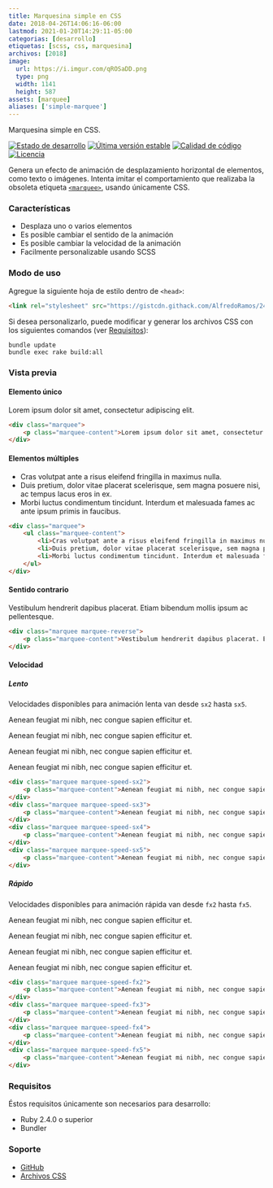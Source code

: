 ```yaml
---
title: Marquesina simple en CSS
date: 2018-04-26T14:06:16-06:00
lastmod: 2021-01-20T14:29:11-05:00
categorias: [desarrollo]
etiquetas: [scss, css, marquesina]
archivos: [2018]
image:
  url: https://i.imgur.com/qROSaDD.png
  type: png
  width: 1141
  height: 587
assets: [marquee]
aliases: ['simple-marquee']
---
```

Marquesina simple en CSS.

[![Estado de desarrollo](https://img.shields.io/github/workflow/status/AlfredoRamos/simple-marquee/GitHub%20Actions%20CI?style=flat-square)](https://github.com/AlfredoRamos/simple-marquee/actions)
[![Última versión estable](https://img.shields.io/github/tag/AlfredoRamos/simple-marquee.svg?style=flat-square&label=stable)](https://github.com/AlfredoRamos/simple-marquee/releases)
[![Calidad de código](https://img.shields.io/codacy/grade/63fcd59694174ec88466aff031a8868b.svg?style=flat-square)](https://app.codacy.com/gh/AlfredoRamos/simple-marquee/dashboard)
[![Licencia](https://img.shields.io/github/license/AlfredoRamos/simple-marquee.svg?style=flat-square)](https://raw.githubusercontent.com/AlfredoRamos/simple-marquee/master/LICENSE)

Genera un efecto de animación de desplazamiento horizontal de elementos, como texto o imágenes. Intenta imitar el comportamiento que realizaba la obsoleta etiqueta [`<marquee>`](https://developer.mozilla.org/es/docs/Web/HTML/Elemento/marquee), usando únicamente CSS.

<!--more-->
### Características

- Desplaza uno o varios elementos
- Es posible cambiar el sentido de la animación
- Es posible cambiar la velocidad de la animación
- Facilmente personalizable usando SCSS

### Modo de uso

Agregue la siguiente hoja de estilo dentro de `<head>`:

```html
<link rel="stylesheet" src="https://gistcdn.githack.com/AlfredoRamos/241ebc49763fd6d8d805878e29b9c804/raw/f09b2f37fd72e5a467751cd38c91ce37a3a29e10/marquee.min.css" integrity="sha384-ECRKWCMB2qBwzuBeswCnbFX/P6kUKtMxQXk9PkbsLPQGAtgAyIoH8LRchuTJws+c" crossorigin="anonymous">
```

Si desea personalizarlo, puede modificar y generar los archivos CSS con los siguientes comandos (ver [Requisitos](#requisitos)):

```shell
bundle update
bundle exec rake build:all
```

### Vista previa

#### Elemento único

<div class="marquee">
	<p class="marquee-content">Lorem ipsum dolor sit amet, consectetur adipiscing elit.</p>
</div>

```html
<div class="marquee">
	<p class="marquee-content">Lorem ipsum dolor sit amet, consectetur adipiscing elit.</p>
</div>
```

#### Elementos múltiples

<div class="marquee">
	<ul class="marquee-content">
		<li>Cras volutpat ante a risus eleifend fringilla in maximus nulla.</li>
		<li>Duis pretium, dolor vitae placerat scelerisque, sem magna posuere nisi, ac tempus lacus eros in ex.</li>
		<li>Morbi luctus condimentum tincidunt. Interdum et malesuada fames ac ante ipsum primis in faucibus.</li>
	</ul>
</div>

```html
<div class="marquee">
	<ul class="marquee-content">
		<li>Cras volutpat ante a risus eleifend fringilla in maximus nulla.</li>
		<li>Duis pretium, dolor vitae placerat scelerisque, sem magna posuere nisi, ac tempus lacus eros in ex.</li>
		<li>Morbi luctus condimentum tincidunt. Interdum et malesuada fames ac ante ipsum primis in faucibus.</li>
	</ul>
</div>
```

#### Sentido contrario

<div class="marquee marquee-reverse">
	<p class="marquee-content">Vestibulum hendrerit dapibus placerat. Etiam bibendum mollis ipsum ac pellentesque.</p>
</div>

```html
<div class="marquee marquee-reverse">
	<p class="marquee-content">Vestibulum hendrerit dapibus placerat. Etiam bibendum mollis ipsum ac pellentesque.</p>
</div>
```

#### Velocidad

##### Lento

Velocidades disponibles para animación lenta van desde `sx2` hasta `sx5`.

<div class="marquee marquee-speed-sx2">
	<p class="marquee-content">Aenean feugiat mi nibh, nec congue sapien efficitur et.</p>
</div>
<div class="marquee marquee-speed-sx3">
	<p class="marquee-content">Aenean feugiat mi nibh, nec congue sapien efficitur et.</p>
</div>
<div class="marquee marquee-speed-sx4">
	<p class="marquee-content">Aenean feugiat mi nibh, nec congue sapien efficitur et.</p>
</div>
<div class="marquee marquee-speed-sx5">
	<p class="marquee-content">Aenean feugiat mi nibh, nec congue sapien efficitur et.</p>
</div>

```html
<div class="marquee marquee-speed-sx2">
	<p class="marquee-content">Aenean feugiat mi nibh, nec congue sapien efficitur et.</p>
</div>
<div class="marquee marquee-speed-sx3">
	<p class="marquee-content">Aenean feugiat mi nibh, nec congue sapien efficitur et.</p>
</div>
<div class="marquee marquee-speed-sx4">
	<p class="marquee-content">Aenean feugiat mi nibh, nec congue sapien efficitur et.</p>
</div>
<div class="marquee marquee-speed-sx5">
	<p class="marquee-content">Aenean feugiat mi nibh, nec congue sapien efficitur et.</p>
</div>
```

##### Rápido

Velocidades disponibles para animación rápida van desde `fx2` hasta `fx5`.

<div class="marquee marquee-speed-fx2">
	<p class="marquee-content">Aenean feugiat mi nibh, nec congue sapien efficitur et.</p>
</div>
<div class="marquee marquee-speed-fx3">
	<p class="marquee-content">Aenean feugiat mi nibh, nec congue sapien efficitur et.</p>
</div>
<div class="marquee marquee-speed-fx4">
	<p class="marquee-content">Aenean feugiat mi nibh, nec congue sapien efficitur et.</p>
</div>
<div class="marquee marquee-speed-fx5">
	<p class="marquee-content">Aenean feugiat mi nibh, nec congue sapien efficitur et.</p>
</div>

```html
<div class="marquee marquee-speed-fx2">
	<p class="marquee-content">Aenean feugiat mi nibh, nec congue sapien efficitur et.</p>
</div>
<div class="marquee marquee-speed-fx3">
	<p class="marquee-content">Aenean feugiat mi nibh, nec congue sapien efficitur et.</p>
</div>
<div class="marquee marquee-speed-fx4">
	<p class="marquee-content">Aenean feugiat mi nibh, nec congue sapien efficitur et.</p>
</div>
<div class="marquee marquee-speed-fx5">
	<p class="marquee-content">Aenean feugiat mi nibh, nec congue sapien efficitur et.</p>
</div>
```

### Requisitos

Éstos requisitos únicamente son necesarios para desarrollo:

- Ruby 2.4.0 o superior
- Bundler

### Soporte

- [GitHub](https://github.com/AlfredoRamos/simple-marquee/issues)
- [Archivos CSS](https://gist.github.com/AlfredoRamos/241ebc49763fd6d8d805878e29b9c804)
